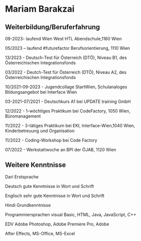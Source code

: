 # Mariam Barakzai 
## Weiterbildung/Beruferfahrung
>
09-2023-           laufend Wien West HTL Abendschule,1160 Wien
>
05/2023 –          laufend #futurefactor Berufsorientierung, 1110 Wien 
>
13/2023 -          Deutsch-Test für Österreich (DTÖ), Niveau B1, des Österreichischen Integrationsfonds
>
03/2022 -          Deutch-Test für Österreich (DTÖ), Niveau A2, des Österreichischen Integrationsfonds
>
10/2021-09-2023 -  Jugendcollage StartWien, Schulanaloges Bildungsangebot bei Interface Wien
>
03-2021-07/2021 -  Deutschkurs A1 bei UPDATE training GmbH
>
12/2022 -          1-wöchtiges Praktikum bei CodeFactory, 1050 Wien, Büromanagement
>
11/2022 -          3-tätiges Praktikum bei EKI, Interface-Wien,1040 Wien, Kinderbetreuung und Organisation 
>
11/2022 -          Coding-Workshop bei Code Factory
>
07/2022 -          Werkstattwoche an BPI der ÖJAB, 1120 Wien
>
## Weitere Kenntnisse
>
Dari Erstsprache
>
Deutsch gute Kenntnisse in Wort und Schrift 
>
Englisch sehr gute Kenntnisse in Wort und Schrift
>
Hindi Grundkenntnisse 
>
Programmiersprachen visual Basic, HTML, Java, JavaScript, C++
>
EDV Adobe Photoshop, Adobe Premiere Pro, Adobe 
>
After Effects, MS-Office, MS-Excel
